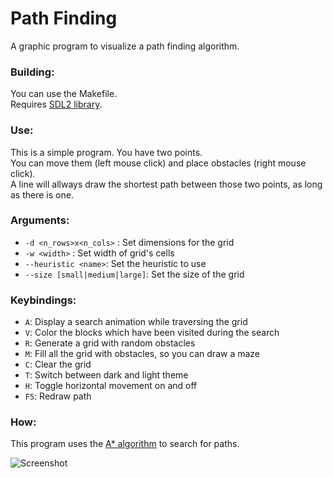 # Path Finding
A graphic program to visualize a
path finding algorithm.

### Building:
You can use the Makefile. <br>
Requires [SDL2 library](https://www.libsdl.org/).

### Use:
This is a simple program. You have two points. <br>
You can move them (left mouse click) and place obstacles (right mouse click). <br/>
A line will allways draw the shortest path between those
two points, as long as there is one.

### Arguments:
- `-d <n_rows>x<n_cols>` : Set dimensions for the grid
- `-w <width>` : Set width of grid's cells
- `--heuristic <name>`: Set the heuristic to use
- `--size [small|medium|large]`: Set the size of the grid

### Keybindings:
- `A`: Display a search animation while traversing the grid
- `V`: Color the blocks which have been visited during the search
- `R`: Generate a grid with random obstacles
- `M`: Fill all the grid with obstacles, so you can draw a maze
- `C`: Clear the grid
- `T`: Switch between dark and light theme
- `H`: Toggle horizontal movement on and off
- `F5`: Redraw path

### How:
This program uses the [A* algorithm](https://en.wikipedia.org/wiki/A*_search_algorithm) to search for paths. <br/>

![Screenshot](https://img.saulv.es/path_finding.gif)
